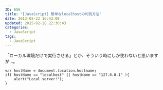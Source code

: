 ```yaml
---
ID: 656
title: "[JavaScript] 簡単なlocalhostの判別方法"
date: 2013-08-22 16:43:08
updated: 2015-02-28 22:30:43
categories:
  - JavaScript
tags: 
  - JavaScript
---
```


「ローカル環境だけで実行させる」とか、そういう時にしか使わないと思いますが…。

<!--more-->
<pre class="javascript"><code>var hostName = document.location.hostname;
if( hostName == "localhost" || hostName == "127.0.0.1" ){
    alert("Local server!");
}</code></pre>

